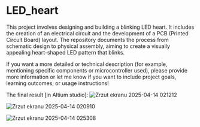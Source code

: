 # LED_heart
This project involves designing and building a blinking LED heart. It includes the creation of an electrical circuit and the development of a PCB (Printed Circuit Board) layout. The repository documents the process from schematic design to physical assembly, aiming to create a visually appealing heart-shaped LED pattern that blinks.

If you want a more detailed or technical description (for example, mentioning specific components or microcontroller used), please provide more information or let me know if you want to include project goals, learning outcomes, or usage instructions!

The final result [in Altium studio]:
![Zrzut ekranu 2025-04-14 021212](https://github.com/user-attachments/assets/60779682-80e6-4e82-b7ab-64ba841e9220)

![Zrzut ekranu 2025-04-14 020910](https://github.com/user-attachments/assets/c80da914-c5a4-4c1c-8794-bd58b2865aaf)

![Zrzut ekranu 2025-04-14 025308](https://github.com/user-attachments/assets/5247ae87-c8b6-4b17-904b-1e6ff374a229)
